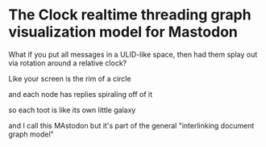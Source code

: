 # The Clock realtime threading graph visualization model for Mastodon

What if you put all messages in a ULID-like space, then had them splay out via rotation around a relative clock?

Like your screen is the rim of a circle

and each node has replies spiraling off of it

so each toot is like its own little galaxy

and I call this MAstodon but it's part of the general "interlinking document graph model"
